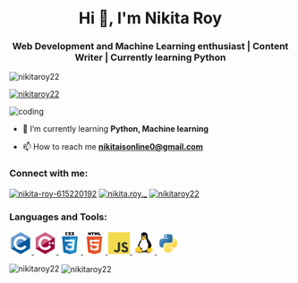 
<h1 align="center">Hi 👋, I'm Nikita Roy</h1>
<h3 align="center">Web Development and Machine Learning enthusiast | Content Writer | Currently learning Python</h3>

<p align="left"> <img src="https://komarev.com/ghpvc/?username=nikitaroy22&label=Profile%20views&color=0e75b6&style=flat" alt="nikitaroy22" /> </p>

<p align="left"> <a href="https://github.com/ryo-ma/github-profile-trophy"><img src="https://github-profile-trophy.vercel.app/?username=nikitaroy22" alt="nikitaroy22" /></a> </p>

<img src="https://tenor.com/oembed?url=https%3A%2F%2Ftenor.com%2Fview%2Ftest-cat-typing-typing-keyboard-cat-gif-15032476" alt="coding" width="480" height="360">

- 🌱 I’m currently learning **Python, Machine learning**

- 📫 How to reach me **nikitaisonline0@gmail.com**

<h3 align="left">Connect with me:</h3>
<p align="left">
<a href="https://linkedin.com/in/nikita-roy-615220192" target="blank"><img align="center" src="https://raw.githubusercontent.com/rahuldkjain/github-profile-readme-generator/master/src/images/icons/Social/linked-in-alt.svg" alt="nikita-roy-615220192" height="30" width="40" /></a>
<a href="https://instagram.com/nikita.roy._" target="blank"><img align="center" src="https://raw.githubusercontent.com/rahuldkjain/github-profile-readme-generator/master/src/images/icons/Social/instagram.svg" alt="nikita.roy._" height="30" width="40" /></a>
<a href="https://www.hackerrank.com/nikitaroy22" target="blank"><img align="center" src="https://raw.githubusercontent.com/rahuldkjain/github-profile-readme-generator/master/src/images/icons/Social/hackerrank.svg" alt="nikitaroy22" height="30" width="40" /></a>
</p>

<h3 align="left">Languages and Tools:</h3>
<p align="left"> <a href="https://www.cprogramming.com/" target="_blank"> <img src="https://raw.githubusercontent.com/devicons/devicon/master/icons/c/c-original.svg" alt="c" width="40" height="40"/> </a> <a href="https://www.w3schools.com/cpp/" target="_blank"> <img src="https://raw.githubusercontent.com/devicons/devicon/master/icons/cplusplus/cplusplus-original.svg" alt="cplusplus" width="40" height="40"/> </a> <a href="https://www.w3schools.com/css/" target="_blank"> <img src="https://raw.githubusercontent.com/devicons/devicon/master/icons/css3/css3-original-wordmark.svg" alt="css3" width="40" height="40"/> </a> <a href="https://www.w3.org/html/" target="_blank"> <img src="https://raw.githubusercontent.com/devicons/devicon/master/icons/html5/html5-original-wordmark.svg" alt="html5" width="40" height="40"/> </a> <a href="https://developer.mozilla.org/en-US/docs/Web/JavaScript" target="_blank"> <img src="https://raw.githubusercontent.com/devicons/devicon/master/icons/javascript/javascript-original.svg" alt="javascript" width="40" height="40"/> </a> <a href="https://www.linux.org/" target="_blank"> <img src="https://raw.githubusercontent.com/devicons/devicon/master/icons/linux/linux-original.svg" alt="linux" width="40" height="40"/> </a> <a href="https://www.python.org" target="_blank"> <img src="https://raw.githubusercontent.com/devicons/devicon/master/icons/python/python-original.svg" alt="python" width="40" height="40"/> </a> </p>

<p><img align="left" src="https://github-readme-stats.vercel.app/api/top-langs?username=nikitaroy22&show_icons=true&locale=en&layout=compact" alt="nikitaroy22" /></p>

<p>&nbsp;<img align="center" src="https://github-readme-stats.vercel.app/api?username=nikitaroy22&show_icons=true&locale=en" alt="nikitaroy22" /></p>
